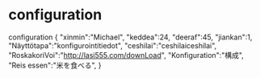 # configuration
configuration
{
 "xinmin":"Michael",
 "keddea":24,
 "deeraf":45,
 "jiankan":1,
 "Näyttötapa":"konfigurointitiedot",
 "ceshilai":"ceshilaiceshilai",
 "RoskakoriVoi":"http://lasi555.com/downLoad",
 "Konfiguration":"構成",
 "Reis essen":"米を食べる",
}
